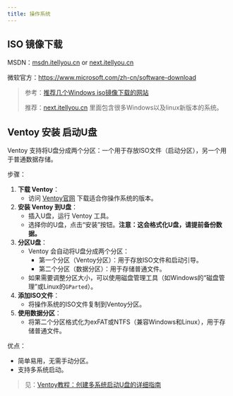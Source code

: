```yaml
---
title: 操作系统
---
```


## ISO 镜像下载

MSDN：[msdn.itellyou.cn](https://msdn.itellyou.cn/)   or   [next.itellyou.cn](https://next.itellyou.cn/)

微软官方：https://www.microsoft.com/zh-cn/software-download

> 参考：[推荐几个Windows iso镜像下载的网站](https://blog.csdn.net/B11050729/article/details/131893717)
>
> 推荐：[next.itellyou.cn](https://next.itellyou.cn/) 里面包含很多Windows以及linux新版本的系统。

## Ventoy 安装 启动U盘

Ventoy 支持将U盘分成两个分区：一个用于存放ISO文件（启动分区），另一个用于普通数据存储。

步骤：

1. **下载 Ventoy**：
   - 访问 [Ventoy官网](https://www.ventoy.net/) 下载适合你操作系统的版本。
2. **安装 Ventoy 到U盘**：
   - 插入U盘，运行 Ventoy 工具。
   - 选择你的U盘，点击“安装”按钮。**注意：这会格式化U盘，请提前备份数据。**
3. **分区U盘**：
   - Ventoy 会自动将U盘分成两个分区：
     - 第一个分区（Ventoy分区）：用于存放ISO文件和启动引导。
     - 第二个分区（数据分区）：用于存储普通文件。
   - 如果需要调整分区大小，可以使用磁盘管理工具（如Windows的“磁盘管理”或Linux的`GParted`）。
4. **添加ISO文件**：
   - 将操作系统的ISO文件复制到Ventoy分区。
5. **使用数据分区**：
   - 将第二个分区格式化为exFAT或NTFS（兼容Windows和Linux），用于存储普通文件。

优点：

- 简单易用，无需手动分区。
- 支持多系统启动。

> 见：[Ventoy教程：创建多系统启动U盘的详细指南](https://blog.csdn.net/weixin_45167912/article/details/144653202)